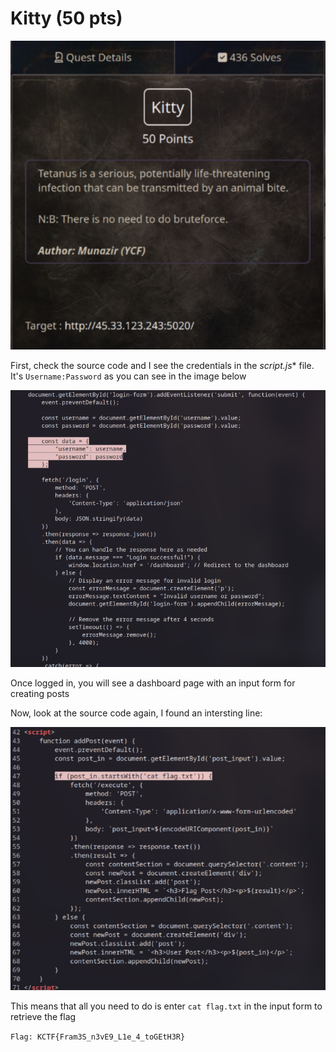 # Kitty (50 pts)

![Kitty](img/kitty.png)

First, check the source code and I see the credentials in the *script.js** file. It's `Username:Password` as you can see in the image below

![cred](img/kitty-cred.png)

Once logged in, you will see a dashboard page with an input form for creating posts

Now, look at the source code again, I found an intersting line:

![cat flag.txt](img/kitty-flag.png)

This means that all you need to do is enter `cat flag.txt` in the input form to retrieve the flag

`Flag: KCTF{Fram3S_n3vE9_L1e_4_toGEtH3R}`
